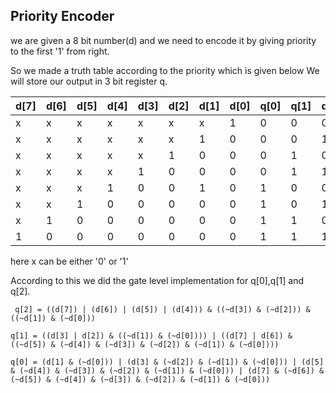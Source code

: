 ## Priority Encoder

we are given a 8 bit number(d) and we need to encode it by giving priority to the first '1' from right.

So we made a truth table according to the priority which is given below
We will store our output in 3 bit register q.

| d[7] | d[6] | d[5] | d[4] | d[3] | d[2] | d[1] | d[0] | q[0] | q[1] | q[2] |
| ---- | ---- | ---- | ---- | ---- | ---- | ---- | ---- | ---- | ---- | ---- |
| x    | x    | x    | x    | x    | x    | x    | 1    | 0    | 0    | 0    |
| x    | x    | x    | x    | x    | x    | 1    | 0    | 0    | 0    | 1    |
| x    | x    | x    | x    | x    | 1    | 0    | 0    | 0    | 1    | 0    |
| x    | x    | x    | x    | 1    | 0    | 0    | 0    | 0    | 1    | 1    |
| x    | x    | x    | 1    | 0    | 0    | 1    | 0    | 1    | 0    | 0    |
| x    | x    | 1    | 0    | 0    | 0    | 0    | 0    | 1    | 0    | 1    |
| x    | 1    | 0    | 0    | 0    | 0    | 0    | 0    | 1    | 1    | 0    |
| 1    | 0    | 0    | 0    | 0    | 0    | 0    | 0    | 1    | 1    | 1    |

here x can be either '0' or '1'

According to this we did the gate level implementation for q[0],q[1] and q[2].

``` q[2] = ((d[7]) | (d[6]) | (d[5]) | (d[4])) & ((~d[3]) & (~d[2])) & ((~d[1]) & (~d[0]))```</br>
```
q[1] = ((d[3] | d[2]) & ((~d[1]) & (~d[0]))) | ((d[7] | d[6]) & ((~d[5]) & (~d[4]) & (~d[3]) & (~d[2]) & (~d[1]) & (~d[0])))
```
```
q[0] = (d[1] & (~d[0])) | (d[3] & (~d[2]) & (~d[1]) & (~d[0])) | (d[5] & (~d[4]) & (~d[3]) & (~d[2]) & (~d[1]) & (~d[0])) | (d[7] & (~d[6]) & (~d[5]) & (~d[4]) & (~d[3]) & (~d[2]) & (~d[1]) & (~d[0]))
```
